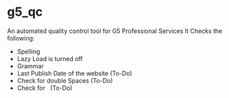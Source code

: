 # g5_qc
An automated quality control tool for G5 Professional Services
It Checks the following: 
  - Spelling 
  - Lazy Load is turned off
  - Grammar
  - Last Publish Date of the website (To-Do)
  - Check for double Spaces (To-Do)
  - Check for &nbsp; (To-Do)
